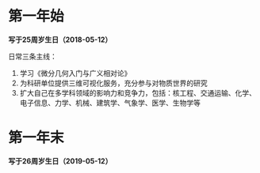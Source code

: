 # 第一年始

**写于25周岁生日（2018-05-12）**

日常三条主线：
1. 学习《微分几何入门与广义相对论》
2. 为科研单位提供三维可视化服务，充分参与对物质世界的研究
3. 扩大自己在多学科领域的影响力和竞争力，包括：核工程、交通运输、化学、电子信息、力学、机械、建筑学、气象学、医学、生物学等




# 第一年末

**写于26周岁生日（2019-05-12）**























